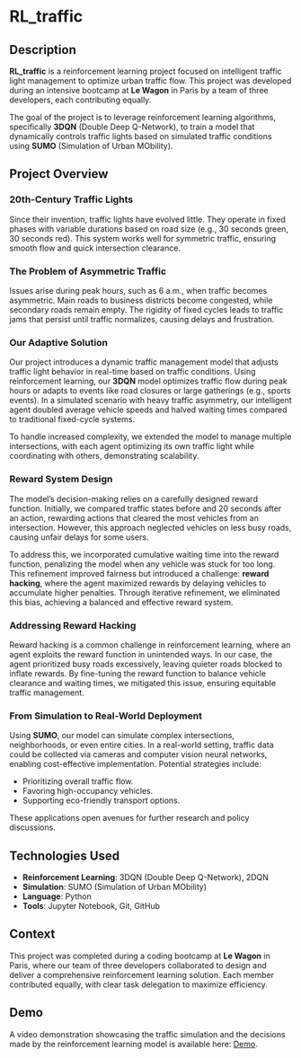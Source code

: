 # RL_traffic

## Description
**RL_traffic** is a reinforcement learning project focused on intelligent traffic light management to optimize urban traffic flow. This project was developed during an intensive bootcamp at **Le Wagon** in Paris by a team of three developers, each contributing equally.

The goal of the project is to leverage reinforcement learning algorithms, specifically **3DQN** (Double Deep Q-Network), to train a model that dynamically controls traffic lights based on simulated traffic conditions using **SUMO** (Simulation of Urban MObility).

## Project Overview
### 20th-Century Traffic Lights
Since their invention, traffic lights have evolved little. They operate in fixed phases with variable durations based on road size (e.g., 30 seconds green, 30 seconds red). This system works well for symmetric traffic, ensuring smooth flow and quick intersection clearance.

### The Problem of Asymmetric Traffic
Issues arise during peak hours, such as 6 a.m., when traffic becomes asymmetric. Main roads to business districts become congested, while secondary roads remain empty. The rigidity of fixed cycles leads to traffic jams that persist until traffic normalizes, causing delays and frustration.

### Our Adaptive Solution
Our project introduces a dynamic traffic management model that adjusts traffic light behavior in real-time based on traffic conditions. Using reinforcement learning, our **3DQN** model optimizes traffic flow during peak hours or adapts to events like road closures or large gatherings (e.g., sports events). In a simulated scenario with heavy traffic asymmetry, our intelligent agent doubled average vehicle speeds and halved waiting times compared to traditional fixed-cycle systems.

To handle increased complexity, we extended the model to manage multiple intersections, with each agent optimizing its own traffic light while coordinating with others, demonstrating scalability.

### Reward System Design
The model’s decision-making relies on a carefully designed reward function. Initially, we compared traffic states before and 20 seconds after an action, rewarding actions that cleared the most vehicles from an intersection. However, this approach neglected vehicles on less busy roads, causing unfair delays for some users.

To address this, we incorporated cumulative waiting time into the reward function, penalizing the model when any vehicle was stuck for too long. This refinement improved fairness but introduced a challenge: **reward hacking**, where the agent maximized rewards by delaying vehicles to accumulate higher penalties. Through iterative refinement, we eliminated this bias, achieving a balanced and effective reward system.

### Addressing Reward Hacking
Reward hacking is a common challenge in reinforcement learning, where an agent exploits the reward function in unintended ways. In our case, the agent prioritized busy roads excessively, leaving quieter roads blocked to inflate rewards. By fine-tuning the reward function to balance vehicle clearance and waiting times, we mitigated this issue, ensuring equitable traffic management.

### From Simulation to Real-World Deployment
Using **SUMO**, our model can simulate complex intersections, neighborhoods, or even entire cities. In a real-world setting, traffic data could be collected via cameras and computer vision neural networks, enabling cost-effective implementation. Potential strategies include:
- Prioritizing overall traffic flow.
- Favoring high-occupancy vehicles.
- Supporting eco-friendly transport options.

These applications open avenues for further research and policy discussions.

## Technologies Used
- **Reinforcement Learning**: 3DQN (Double Deep Q-Network), 2DQN
- **Simulation**: SUMO (Simulation of Urban MObility)
- **Language**: Python
- **Tools**: Jupyter Notebook, Git, GitHub

## Context
This project was completed during a coding bootcamp at **Le Wagon** in Paris, where our team of three developers collaborated to design and deliver a comprehensive reinforcement learning solution. Each member contributed equally, with clear task delegation to maximize efficiency.

## Demo
A video demonstration showcasing the traffic simulation and the decisions made by the reinforcement learning model is available here: [Demo](https://www.youtube.com/watch?v=bnvSJbV-G6g).

